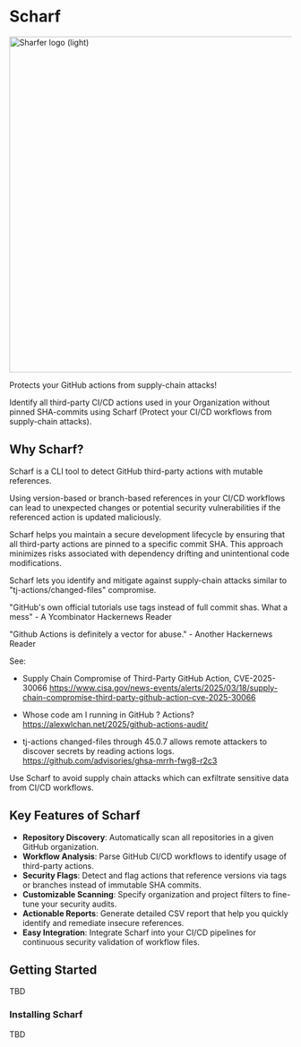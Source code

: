 # Scharf

<picture width="500">
  <source
    width="600"
    media="(prefers-color-scheme: dark)"
    src="https://github.com/cybrota/sharfer/blob/main/scharf-logo-d.png"
    alt="Scarfer logo (dark)"
  />
  <img
    width="600"
    src="https://github.com/cybrota/sharfer/blob/main/scharf-logo-l.png"
    alt="Sharfer logo (light)"
  />
</picture>


Protects your GitHub actions from supply-chain attacks!

Identify all third-party CI/CD actions used in your Organization without pinned SHA-commits using Scharf (Protect your CI/CD workflows from supply-chain attacks).


## Why Scharf?

Scharf is a CLI tool to detect GitHub third-party actions with mutable references.

Using version-based or branch-based references in your CI/CD workflows can lead to unexpected changes or potential security vulnerabilities if the referenced action is updated maliciously.

Scharf helps you maintain a secure development lifecycle by ensuring that all third-party actions are pinned to a specific commit SHA. This approach minimizes risks associated with dependency drifting and unintentional code modifications.

Scharf lets you identify and mitigate against supply-chain attacks similar to "tj-actions/changed-files" compromise.

"GitHub's own official tutorials use tags instead of full commit shas. What a mess" - A Ycombinator Hackernews Reader

"Github Actions is definitely a vector for abuse." - Another Hackernews Reader

See:
- Supply Chain Compromise of Third-Party GitHub Action, CVE-2025-30066 https://www.cisa.gov/news-events/alerts/2025/03/18/supply-chain-compromise-third-party-github-action-cve-2025-30066

- Whose code am I running in GitHub ? Actions?https://alexwlchan.net/2025/github-actions-audit/
- tj-actions changed-files through 45.0.7 allows remote attackers to discover secrets by reading actions logs.
https://github.com/advisories/ghsa-mrrh-fwg8-r2c3


Use Scharf to avoid supply chain attacks which can exfiltrate sensitive data from CI/CD workflows.

## Key Features of Scharf

* **Repository Discovery**: Automatically scan all repositories in a given GitHub organization.
* **Workflow Analysis**: Parse GitHub CI/CD workflows to identify usage of third-party actions.
* **Security Flags**: Detect and flag actions that reference versions via tags or branches instead of immutable SHA commits.
* **Customizable Scanning**: Specify organization and project filters to fine-tune your security audits.
* **Actionable Reports**: Generate detailed CSV report that help you quickly identify and remediate insecure references.
* **Easy Integration**: Integrate Scharf into your CI/CD pipelines for continuous security validation of workflow files.


## Getting Started
TBD

### Installing Scharf
TBD
